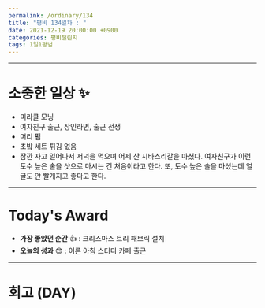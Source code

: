 ```yaml
---
permalink: /ordinary/134
title: "평비 134일차 : "
date: 2021-12-19 20:00:00 +0900
categories: 평비챌린지
tags: 1일1평범
---
```


---
# 소중한 일상 ✨
- 미라클 모닝
- 여자친구 출근, 장인라면, 출근 전쟁
- 머리 펌
- 초밥 세트 튀김 없음
- 잠깐 자고 일어나서 저녁을 먹으며 어제 산 시바스리갈을 마셨다. 여자친구가 이런 도수 높은 술을 샷으로 마시는 건 처음이라고 한다. 또, 도수 높은 술을 마셨는데 얼굴도 안 빨개지고 좋다고 한다.

---
# Today's Award
- **가장 좋았던 순간** 👍 : 크리스마스 트리 패브릭 설치
- **오늘의 성과** 😎 : 이른 아침 스터디 카페 출근

---
# 회고 (DAY)
